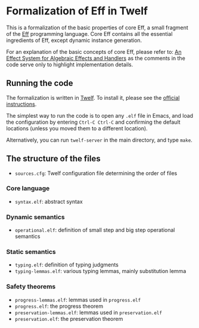 Formalization of Eff in Twelf
=============================

This is a formalization of the basic properties of core Eff,
a small fragment of the [Eff](http://www.eff-lang.org/) programming language.
Core Eff contains all the essential ingredients of Eff,
except dynamic instance generation.

For an explanation of the basic concepts of core Eff, please refer to:
[An Effect System for Algebraic Effects and Handlers](http://arxiv.org/abs/1306.6316)
as the comments in the code serve only to highlight implementation details.

## Running the code

The formalization is written in [Twelf](http://www.twelf.org/). To install it,
please see the [official instructions](http://www.twelf.org/wiki/Download).

The simplest way to run the code is to open any `.elf` file in Emacs,
and load the configuration by entering `Ctrl-C Ctrl-C` and confirming
the default locations (unless you moved them to a different location).

Alternatively, you can run `twelf-server` in the main directory, and type `make`.

## The structure of the files

* `sources.cfg`: Twelf configuration file determining the order of files

### Core language
* `syntax.elf`: abstract syntax

### Dynamic semantics
* `operational.elf`: definition of small step and big step operational semantics

### Static semantics
* `typing.elf`: definition of typing judgments
* `typing-lemmas.elf`: various typing lemmas, mainly substitution lemma

### Safety theorems
* `progress-lemmas.elf`: lemmas used in `progress.elf`
* `progress.elf`: the progress theorem
* `preservation-lemmas.elf`: lemmas used in `preservation.elf`
* `preservation.elf`: the preservation theorem
